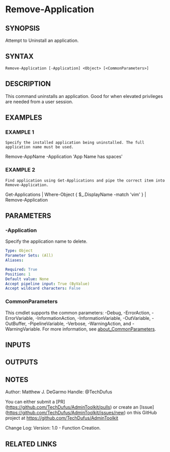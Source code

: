# Remove-Application

## SYNOPSIS
Attempt to Uninstall an application.

## SYNTAX

```
Remove-Application [-Application] <Object> [<CommonParameters>]
```

## DESCRIPTION
This command uninstalls an application.
Good for when elevated privileges are needed from a user session.

## EXAMPLES

### EXAMPLE 1
```
Specify the installed application being uninstalled. The full application name must be used.
```

Remove-AppName -Application 'App Name has spaces'

### EXAMPLE 2
```
Find application using Get-Applications and pipe the correct item into Remove-Application.
```

Get-Applications | Where-Object { $_.DisplayName -match 'vim' } | Remove-Application

## PARAMETERS

### -Application
Specify the application name to delete.

```yaml
Type: Object
Parameter Sets: (All)
Aliases:

Required: True
Position: 1
Default value: None
Accept pipeline input: True (ByValue)
Accept wildcard characters: False
```

### CommonParameters
This cmdlet supports the common parameters: -Debug, -ErrorAction, -ErrorVariable, -InformationAction, -InformationVariable, -OutVariable, -OutBuffer, -PipelineVariable, -Verbose, -WarningAction, and -WarningVariable. For more information, see [about_CommonParameters](http://go.microsoft.com/fwlink/?LinkID=113216).

## INPUTS

## OUTPUTS

## NOTES
Author: Matthew J.
DeGarmo
Handle: @TechDufus

You can either submit a \[PR\](https://github.com/TechDufus/AdminToolkit/pulls)
    or create an \[Issue\](https://github.com/TechDufus/AdminToolkit/issues/new)
    on this GitHub project at https://github.com/TechDufus/AdminToolkit

Change Log:
Version: 1.0 - Function Creation.

## RELATED LINKS
